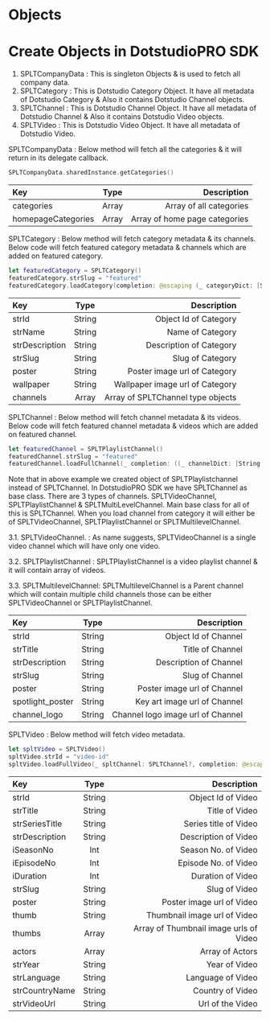# Objects


# Create Objects in DotstudioPRO SDK

1. SPLTCompanyData : This is singleton Objects & is used to fetch all company data. 
2. SPLTCategory : This is Dotstudio Category Object. It have all metadata of Dotstudio Category & Also it contains Dotstudio Channel objects.
3. SPLTChannel : This is Dotstudio Channel Object. It have all metadata of Dotstudio Channel & Also it contains Dotstudio Video objects.
4. SPLTVideo : This is Dotstudio Video Object. It have all metadata of Dotstudio Video.

SPLTCompanyData : Below method will fetch all the categories & it will return in its delegate callback.
```swift
SPLTCompanyData.sharedInstance.getCategories()
```
| Key      | Type | Description     |
| :---        |    :----:   |          ---: |
| categories      | Array       | Array of all categories   |
| homepageCategories   | Array        | Array of home page categories      |
    

SPLTCategory : Below method will fetch category metadata & its channels. Below code will fetch featured category metadata & channels which are added on featured category.
```swift
let featuredCategory = SPLTCategory()
featuredCategory.strSlug = "featured"
featuredCategory.loadCategory(completion: @escaping (_ categoryDict: [String: Any]) -> Void, completionError: @escaping (_ error: NSError) -> Void)
```
| Key      | Type | Description     |
| :---        |    :----:   |          ---: |
| strId      | String       | Object Id of Category   |
| strName   | String        | Name of Category      |
| strDescription   | String        | Description of Category      |
| strSlug   | String        | Slug of Category      |
| poster   | String        | Poster image url of Category      |
| wallpaper   | String        | Wallpaper image url of Category      |
| channels   | Array        | Array of SPLTChannel type objects      |






SPLTChannel : Below method will fetch channel metadata & its videos. Below code will fetch featured channel metadata & videos which are added on featured channel.
```swift
let featuredChannel = SPLTPlaylistChannel()
featuredChannel.strSlug = "featured"
featuredChannel.loadFullChannel(_ completion: ((_ channelDict: [String: Any]) -> Void)?, completionError: ((_ error: NSError) -> Void)?)
```

Note that in above example we created object of SPLTPlaylistchannel instead of SPLTChannel. In DotstudioPRO SDK we have SPLTChannel as base class.
There are 3 types of channels. SPLTVideoChannel, SPLTPlaylistChannel & SPLTMultiLevelChannel. Main base class for all of this is SPLTChannel.
When you load channel from category it will either be of SPLTVideoChannel, SPLTPlaylistChannel or SPLTMultilevelChannel.


3.1. SPLTVideoChannel. : As name suggests, SPLTVideoChannel is a single video channel which will have only one video.

3.2. SPLTPlaylistChannel : SPLTPlaylistChannel is a video playlist channel & it will contain array of videos.

3.3. SPLTMultilevelChannel: SPLTMultilevelChannel is a Parent channel which will contain multiple child channels those can be either SPLTVideoChannel or SPLTPlaylistChannel.

| Key      | Type | Description     |
| :---        |    :----:   |          ---: |
| strId      | String       | Object Id of Channel   |
| strTitle   | String        | Title of Channel      |
| strDescription   | String        | Description of Channel      |
| strSlug   | String        | Slug of Channel      |
| poster   | String        | Poster image url of Channel      |
| spotlight_poster   | String        | Key art image url of Channel      |
| channel_logo   | String        | Channel logo image url of Channel      |



SPLTVideo : Below method will fetch video metadata.
```swift
let spltVideo = SPLTVideo()
spltVideo.strId = "video-id"
spltVideo.loadFullVideo(_ spltChannel: SPLTChannel?, completion: @escaping (_ videoDict: [String: Any]) -> Void, completionError: @escaping (_ error: NSError) -> Void)
```
| Key      | Type | Description     |
| :---        |    :----:   |          ---: |
| strId      | String       | Object Id of Video   |
| strTitle   | String        | Title of Video      |
| strSeriesTitle   | String        | Series title of Video      |
| strDescription   | String        | Description of Video      |
| iSeasonNo   | Int        | Season No. of Video      |
| iEpisodeNo   | Int        | Episode No. of Video      |
| iDuration   | Int        | Duration of Video      |
| strSlug   | String        | Slug of Video      |
| poster   | String        | Poster image url of Video      |
| thumb   | String        | Thumbnail image url of Video      |
| thumbs   | Array        | Array of Thumbnail image urls of Video      |
| actors   | Array        | Array of Actors      |
| strYear   | String        | Year of Video      |
| strLanguage   | String        | Language of Video      |
| strCountryName   | String        | Country of Video      |
| strVideoUrl | String | Url of the Video |


